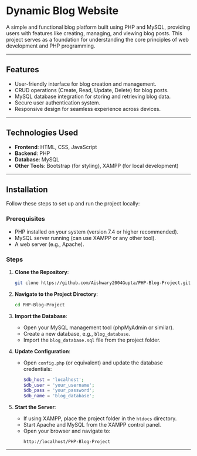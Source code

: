 # Dynamic Blog Website

A simple and functional blog platform built using PHP and MySQL, providing users with features like creating, managing, and viewing blog posts. This project serves as a foundation for understanding the core principles of web development and PHP programming.

---

## **Features**  

- User-friendly interface for blog creation and management.  
- CRUD operations (Create, Read, Update, Delete) for blog posts.  
- MySQL database integration for storing and retrieving blog data.  
- Secure user authentication system.  
- Responsive design for seamless experience across devices.  

---

## **Technologies Used**  

- **Frontend**: HTML, CSS, JavaScript  
- **Backend**: PHP  
- **Database**: MySQL  
- **Other Tools**: Bootstrap (for styling), XAMPP (for local development)  

---

## **Installation**  

Follow these steps to set up and run the project locally:  

### Prerequisites  
- PHP installed on your system (version 7.4 or higher recommended).  
- MySQL server running (can use XAMPP or any other tool).  
- A web server (e.g., Apache).  

### Steps  
1. **Clone the Repository**:  
   ```bash  
   git clone https://github.com/Aishwary2004Gupta/PHP-Blog-Project.git  
   ```  
2. **Navigate to the Project Directory**:  
   ```bash  
   cd PHP-Blog-Project  
   ```  
3. **Import the Database**:  
   - Open your MySQL management tool (phpMyAdmin or similar).  
   - Create a new database, e.g., `blog_database`.  
   - Import the `blog_database.sql` file from the project folder.  

4. **Update Configuration**:  
   - Open `config.php` (or equivalent) and update the database credentials:  
     ```php  
     $db_host = 'localhost';  
     $db_user = 'your_username';  
     $db_pass = 'your_password';  
     $db_name = 'blog_database';  
     ```  

5. **Start the Server**:  
   - If using XAMPP, place the project folder in the `htdocs` directory.  
   - Start Apache and MySQL from the XAMPP control panel.  
   - Open your browser and navigate to:  
     ```
     http://localhost/PHP-Blog-Project  
     ```  

---
